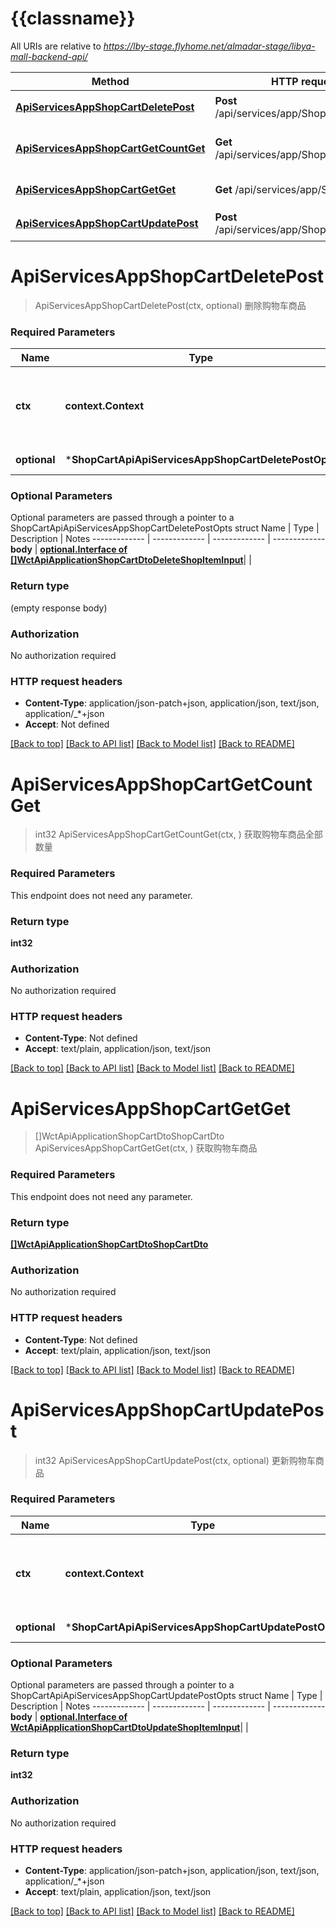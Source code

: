 # {{classname}}

All URIs are relative to *https://lby-stage.flyhome.net/almadar-stage/libya-mall-backend-api/*

Method | HTTP request | Description
------------- | ------------- | -------------
[**ApiServicesAppShopCartDeletePost**](ShopCartApi.md#ApiServicesAppShopCartDeletePost) | **Post** /api/services/app/ShopCart/Delete | 删除购物车商品
[**ApiServicesAppShopCartGetCountGet**](ShopCartApi.md#ApiServicesAppShopCartGetCountGet) | **Get** /api/services/app/ShopCart/GetCount | 获取购物车商品全部数量
[**ApiServicesAppShopCartGetGet**](ShopCartApi.md#ApiServicesAppShopCartGetGet) | **Get** /api/services/app/ShopCart/Get | 获取购物车商品
[**ApiServicesAppShopCartUpdatePost**](ShopCartApi.md#ApiServicesAppShopCartUpdatePost) | **Post** /api/services/app/ShopCart/Update | 更新购物车商品

# **ApiServicesAppShopCartDeletePost**
> ApiServicesAppShopCartDeletePost(ctx, optional)
删除购物车商品

### Required Parameters

Name | Type | Description  | Notes
------------- | ------------- | ------------- | -------------
 **ctx** | **context.Context** | context for authentication, logging, cancellation, deadlines, tracing, etc.
 **optional** | ***ShopCartApiApiServicesAppShopCartDeletePostOpts** | optional parameters | nil if no parameters

### Optional Parameters
Optional parameters are passed through a pointer to a ShopCartApiApiServicesAppShopCartDeletePostOpts struct
Name | Type | Description  | Notes
------------- | ------------- | ------------- | -------------
 **body** | [**optional.Interface of []WctApiApplicationShopCartDtoDeleteShopItemInput**](WCT.Api.Application.ShopCart.Dto.DeleteShopItemInput.md)|  | 

### Return type

 (empty response body)

### Authorization

No authorization required

### HTTP request headers

 - **Content-Type**: application/json-patch+json, application/json, text/json, application/_*+json
 - **Accept**: Not defined

[[Back to top]](#) [[Back to API list]](../README.md#documentation-for-api-endpoints) [[Back to Model list]](../README.md#documentation-for-models) [[Back to README]](../README.md)

# **ApiServicesAppShopCartGetCountGet**
> int32 ApiServicesAppShopCartGetCountGet(ctx, )
获取购物车商品全部数量

### Required Parameters
This endpoint does not need any parameter.

### Return type

**int32**

### Authorization

No authorization required

### HTTP request headers

 - **Content-Type**: Not defined
 - **Accept**: text/plain, application/json, text/json

[[Back to top]](#) [[Back to API list]](../README.md#documentation-for-api-endpoints) [[Back to Model list]](../README.md#documentation-for-models) [[Back to README]](../README.md)

# **ApiServicesAppShopCartGetGet**
> []WctApiApplicationShopCartDtoShopCartDto ApiServicesAppShopCartGetGet(ctx, )
获取购物车商品

### Required Parameters
This endpoint does not need any parameter.

### Return type

[**[]WctApiApplicationShopCartDtoShopCartDto**](WCT.Api.Application.ShopCart.Dto.ShopCartDto.md)

### Authorization

No authorization required

### HTTP request headers

 - **Content-Type**: Not defined
 - **Accept**: text/plain, application/json, text/json

[[Back to top]](#) [[Back to API list]](../README.md#documentation-for-api-endpoints) [[Back to Model list]](../README.md#documentation-for-models) [[Back to README]](../README.md)

# **ApiServicesAppShopCartUpdatePost**
> int32 ApiServicesAppShopCartUpdatePost(ctx, optional)
更新购物车商品

### Required Parameters

Name | Type | Description  | Notes
------------- | ------------- | ------------- | -------------
 **ctx** | **context.Context** | context for authentication, logging, cancellation, deadlines, tracing, etc.
 **optional** | ***ShopCartApiApiServicesAppShopCartUpdatePostOpts** | optional parameters | nil if no parameters

### Optional Parameters
Optional parameters are passed through a pointer to a ShopCartApiApiServicesAppShopCartUpdatePostOpts struct
Name | Type | Description  | Notes
------------- | ------------- | ------------- | -------------
 **body** | [**optional.Interface of WctApiApplicationShopCartDtoUpdateShopItemInput**](WctApiApplicationShopCartDtoUpdateShopItemInput.md)|  | 

### Return type

**int32**

### Authorization

No authorization required

### HTTP request headers

 - **Content-Type**: application/json-patch+json, application/json, text/json, application/_*+json
 - **Accept**: text/plain, application/json, text/json

[[Back to top]](#) [[Back to API list]](../README.md#documentation-for-api-endpoints) [[Back to Model list]](../README.md#documentation-for-models) [[Back to README]](../README.md)

